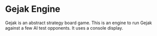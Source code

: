 # Gejak Engine
Gejak is an abstract strategy board game. This is an engine to run Gejak against a few AI test opponents. It uses a console display.

